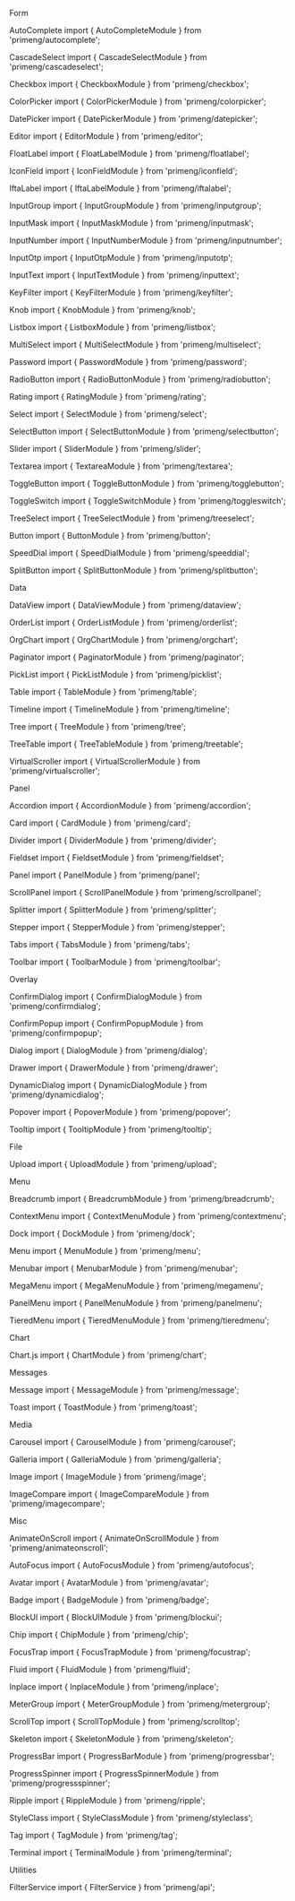 Form

AutoComplete
import { AutoCompleteModule } from 'primeng/autocomplete';

CascadeSelect
import { CascadeSelectModule } from 'primeng/cascadeselect';

Checkbox
import { CheckboxModule } from 'primeng/checkbox';

ColorPicker
import { ColorPickerModule } from 'primeng/colorpicker';

DatePicker
import { DatePickerModule } from 'primeng/datepicker';

Editor
import { EditorModule } from 'primeng/editor';

FloatLabel
import { FloatLabelModule } from 'primeng/floatlabel';

IconField
import { IconFieldModule } from 'primeng/iconfield';

IftaLabel
import { IftaLabelModule } from 'primeng/iftalabel';

InputGroup
import { InputGroupModule } from 'primeng/inputgroup';

InputMask
import { InputMaskModule } from 'primeng/inputmask';

InputNumber
import { InputNumberModule } from 'primeng/inputnumber';

InputOtp
import { InputOtpModule } from 'primeng/inputotp';

InputText
import { InputTextModule } from 'primeng/inputtext';

KeyFilter
import { KeyFilterModule } from 'primeng/keyfilter';

Knob
import { KnobModule } from 'primeng/knob';

Listbox
import { ListboxModule } from 'primeng/listbox';

MultiSelect
import { MultiSelectModule } from 'primeng/multiselect';

Password
import { PasswordModule } from 'primeng/password';

RadioButton
import { RadioButtonModule } from 'primeng/radiobutton';

Rating
import { RatingModule } from 'primeng/rating';

Select
import { SelectModule } from 'primeng/select';

SelectButton
import { SelectButtonModule } from 'primeng/selectbutton';

Slider
import { SliderModule } from 'primeng/slider';

Textarea
import { TextareaModule } from 'primeng/textarea';

ToggleButton
import { ToggleButtonModule } from 'primeng/togglebutton';

ToggleSwitch
import { ToggleSwitchModule } from 'primeng/toggleswitch';

TreeSelect
import { TreeSelectModule } from 'primeng/treeselect';

Button
import { ButtonModule } from 'primeng/button';

SpeedDial
import { SpeedDialModule } from 'primeng/speeddial';

SplitButton
import { SplitButtonModule } from 'primeng/splitbutton';

Data

DataView
import { DataViewModule } from 'primeng/dataview';

OrderList
import { OrderListModule } from 'primeng/orderlist';

OrgChart
import { OrgChartModule } from 'primeng/orgchart';

Paginator
import { PaginatorModule } from 'primeng/paginator';

PickList
import { PickListModule } from 'primeng/picklist';

Table
import { TableModule } from 'primeng/table';

Timeline
import { TimelineModule } from 'primeng/timeline';

Tree
import { TreeModule } from 'primeng/tree';

TreeTable
import { TreeTableModule } from 'primeng/treetable';

VirtualScroller
import { VirtualScrollerModule } from 'primeng/virtualscroller';

Panel

Accordion
import { AccordionModule } from 'primeng/accordion';

Card
import { CardModule } from 'primeng/card';

Divider
import { DividerModule } from 'primeng/divider';

Fieldset
import { FieldsetModule } from 'primeng/fieldset';

Panel
import { PanelModule } from 'primeng/panel';

ScrollPanel
import { ScrollPanelModule } from 'primeng/scrollpanel';

Splitter
import { SplitterModule } from 'primeng/splitter';

Stepper
import { StepperModule } from 'primeng/stepper';

Tabs
import { TabsModule } from 'primeng/tabs';

Toolbar
import { ToolbarModule } from 'primeng/toolbar';

Overlay

ConfirmDialog
import { ConfirmDialogModule } from 'primeng/confirmdialog';

ConfirmPopup
import { ConfirmPopupModule } from 'primeng/confirmpopup';

Dialog
import { DialogModule } from 'primeng/dialog';

Drawer
import { DrawerModule } from 'primeng/drawer';

DynamicDialog
import { DynamicDialogModule } from 'primeng/dynamicdialog';

Popover
import { PopoverModule } from 'primeng/popover';

Tooltip
import { TooltipModule } from 'primeng/tooltip';

File

Upload
import { UploadModule } from 'primeng/upload';

Menu

Breadcrumb
import { BreadcrumbModule } from 'primeng/breadcrumb';

ContextMenu
import { ContextMenuModule } from 'primeng/contextmenu';

Dock
import { DockModule } from 'primeng/dock';

Menu
import { MenuModule } from 'primeng/menu';

Menubar
import { MenubarModule } from 'primeng/menubar';

MegaMenu
import { MegaMenuModule } from 'primeng/megamenu';

PanelMenu
import { PanelMenuModule } from 'primeng/panelmenu';

TieredMenu
import { TieredMenuModule } from 'primeng/tieredmenu';

Chart

Chart.js
import { ChartModule } from 'primeng/chart';

Messages

Message
import { MessageModule } from 'primeng/message';

Toast
import { ToastModule } from 'primeng/toast';

Media

Carousel
import { CarouselModule } from 'primeng/carousel';

Galleria
import { GalleriaModule } from 'primeng/galleria';

Image
import { ImageModule } from 'primeng/image';

ImageCompare
import { ImageCompareModule } from 'primeng/imagecompare';

Misc

AnimateOnScroll
import { AnimateOnScrollModule } from 'primeng/animateonscroll';

AutoFocus
import { AutoFocusModule } from 'primeng/autofocus';

Avatar
import { AvatarModule } from 'primeng/avatar';

Badge
import { BadgeModule } from 'primeng/badge';

BlockUI
import { BlockUIModule } from 'primeng/blockui';

Chip
import { ChipModule } from 'primeng/chip';

FocusTrap
import { FocusTrapModule } from 'primeng/focustrap';

Fluid
import { FluidModule } from 'primeng/fluid';

Inplace
import { InplaceModule } from 'primeng/inplace';

MeterGroup
import { MeterGroupModule } from 'primeng/metergroup';

ScrollTop
import { ScrollTopModule } from 'primeng/scrolltop';

Skeleton
import { SkeletonModule } from 'primeng/skeleton';

ProgressBar
import { ProgressBarModule } from 'primeng/progressbar';

ProgressSpinner
import { ProgressSpinnerModule } from 'primeng/progressspinner';

Ripple
import { RippleModule } from 'primeng/ripple';

StyleClass
import { StyleClassModule } from 'primeng/styleclass';

Tag
import { TagModule } from 'primeng/tag';

Terminal
import { TerminalModule } from 'primeng/terminal';

Utilities

FilterService
import { FilterService } from 'primeng/api';
